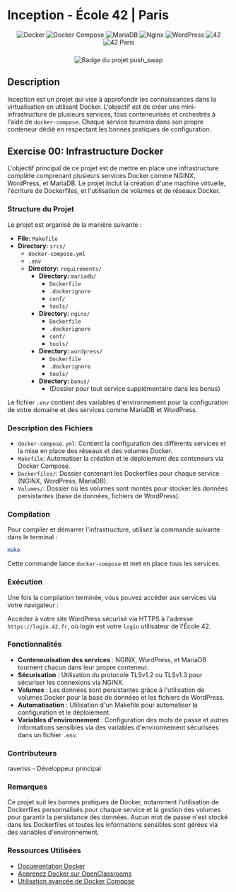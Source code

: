 # Inception - École 42 | Paris

<div align="center">
  <img src="https://img.shields.io/badge/container-Docker-blue" alt="Docker">
  <img src="https://img.shields.io/badge/docker%20compose-yes-blue" alt="Docker Compose">
  <img src="https://img.shields.io/badge/database-MariaDB-blue" alt="MariaDB">
  <img src="https://img.shields.io/badge/web%20server-Nginx-green" alt="Nginx">
  <img src="https://img.shields.io/badge/cms-WordPress-blueviolet" alt="WordPress">
  <img src="https://img.shields.io/badge/school-42-green" alt="42">
  <img src="https://img.shields.io/badge/42-Paris-blue" alt="42 Paris">
</div>

###
<div align="center">
  <img src="https://raw.githubusercontent.com/ayogun/42-project-badges/refs/heads/main/badges/inceptione.png?raw=true" alt="Badge du projet push_swap">
</div>

## Description

Inception est un projet qui vise à approfondir les connaissances dans la virtualisation en utilisant Docker. L'objectif est de créer une mini-infrastructure de plusieurs services, tous conteneurisés et orchestrés à l'aide de `docker-compose`. Chaque service tournera dans son propre conteneur dédié en respectant les bonnes pratiques de configuration.

## Exercise 00: Infrastructure Docker

L'objectif principal de ce projet est de mettre en place une infrastructure complète comprenant plusieurs services Docker comme NGINX, WordPress, et MariaDB. Le projet inclut la création d'une machine virtuelle, l'écriture de Dockerfiles, et l'utilisation de volumes et de réseaux Docker.

### Structure du Projet

Le projet est organisé de la manière suivante :

- **File:** `Makefile`
- **Directory:** `srcs/`
  - `docker-compose.yml`
  - `.env`
  - **Directory:** `requirements/`
    - **Directory:** `mariadb/`
      - `Dockerfile`
      - `.dockerignore`
      - `conf/`
      - `tools/`
    - **Directory:** `nginx/`
      - `Dockerfile`
      - `.dockerignore`
      - `conf/`
      - `tools/`
    - **Directory:** `wordpress/`
      - `Dockerfile`
      - `.dockerignore`
      - `tools/`
    - **Directory:** `bonus/`
      - (Dossier pour tout service supplémentaire dans les bonus)


Le fichier `.env` contient des variables d'environnement pour la configuration de votre domaine et des services comme MariaDB et WordPress.


### Description des Fichiers

- `docker-compose.yml`: Contient la configuration des différents services et la mise en place des réseaux et des volumes Docker.
- `Makefile`: Automatiser la création et le déploiement des conteneurs via Docker Compose.
- `Dockerfiles/`: Dossier contenant les Dockerfiles pour chaque service (NGINX, WordPress, MariaDB).
- `Volumes/`: Dossier où les volumes sont montés pour stocker les données persistantes (base de données, fichiers de WordPress).

### Compilation

Pour compiler et démarrer l'infrastructure, utilisez la commande suivante dans le terminal :

```bash
make
```

Cette commande lance `docker-compose` et met en place tous les services.

### Exécution
Une fois la compilation terminée, vous pouvez accéder aux services via votre navigateur :

Accédez à votre site WordPress sécurisé via HTTPS à l'adresse `https://login.42.fr`, où login est votre `login` utilisateur de l'École 42.

### Fonctionnalités
- **Conteneurisation des services** : NGINX, WordPress, et MariaDB tournent chacun dans leur propre conteneur.
- **Sécurisation** : Utilisation du protocole TLSv1.2 ou TLSv1.3 pour sécuriser les connexions via NGINX.
- **Volumes** : Les données sont persistantes grâce à l'utilisation de volumes Docker pour la base de données et les fichiers de WordPress.
- **Automatisation** : Utilisation d'un Makefile pour automatiser la configuration et le déploiement.
- **Variables d'environnement** : Configuration des mots de passe et autres informations sensibles via des variables d'environnement sécurisées dans un fichier `.env`.

### Contributeurs
raveriss - Développeur principal

### Remarques
Ce projet suit les bonnes pratiques de Docker, notamment l'utilisation de Dockerfiles personnalisés pour chaque service et la gestion des volumes pour garantir la persistance des données. Aucun mot de passe n'est stocké dans les Dockerfiles et toutes les informations sensibles sont gérées via des variables d'environnement.

### Ressources Utilisées
- [Documentation Docker](https://docs.docker.com)
- [Apprenez Docker sur OpenClassrooms](https://openclassrooms.com/fr/courses/2612166-apprenez-a-utiliser-docker)
- [Utilisation avancée de Docker Compose](https://docs.docker.com/compose/)
